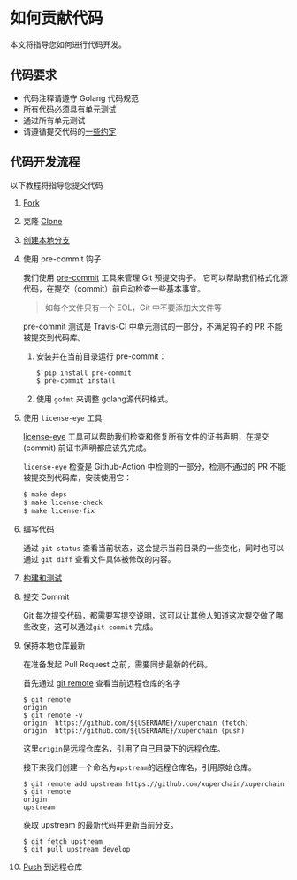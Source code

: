 # 如何贡献代码

本文将指导您如何进行代码开发。

## 代码要求

- 代码注释请遵守 Golang 代码规范
- 所有代码必须具有单元测试
- 通过所有单元测试
- 请遵循提交代码的[一些约定](pr-guideline.md)

## 代码开发流程

以下教程将指导您提交代码

1. [Fork](https://xuper.baidu.com/n/xuperdoc/contribution/pull_requests.html#fork)
2. 克隆 [Clone](https://xuper.baidu.com/n/xuperdoc/contribution/pull_requests.html#clone)
3. [创建本地分支](https://xuper.baidu.com/n/xuperdoc/contribution/pull_requests.html#id2)
4. 使用 pre-commit 钩子

    我们使用 [pre-commit][] 工具来管理 Git 预提交钩子。
    它可以帮助我们格式化源代码，在提交（commit）前自动检查一些基本事宜。
    > 如每个文件只有一个 EOL，Git 中不要添加大文件等

    pre-commit 测试是 Travis-CI 中单元测试的一部分，不满足钩子的 PR 不能被提交到代码库。

    1. 安装并在当前目录运行 pre-commit：
        ```bash
        $ pip install pre-commit
        $ pre-commit install
        ```
    2. 使用 `gofmt` 来调整 golang源代码格式。

5. 使用 `license-eye` 工具

    [license-eye](http://github.com/apache/skywalking-eyes) 工具可以帮助我们检查和修复所有文件的证书声明，在提交 (commit) 前证书声明都应该先完成。

    `license-eye` 检查是 Github-Action 中检测的一部分，检测不通过的 PR 不能被提交到代码库，安装使用它：

    ```bash
    $ make deps
    $ make license-check
    $ make license-fix
    ```

6. 编写代码

    通过 `git status` 查看当前状态，这会提示当前目录的一些变化，同时也可以通过 `git diff` 查看文件具体被修改的内容。

7. [构建和测试](../../../README-CN.md#构建)
8. 提交 Commit

    Git 每次提交代码，都需要写提交说明，这可以让其他人知道这次提交做了哪些改变，这可以通过`git commit` 完成。

9. 保持本地仓库最新

    在准备发起 Pull Request 之前，需要同步最新的代码。

    首先通过 [git remote][] 查看当前远程仓库的名字

    ``` shell
    $ git remote
    origin
    $ git remote -v
    origin	https://github.com/${USERNAME}/xuperchain (fetch)
    origin	https://github.com/${USERNAME}/xuperchain (push)
    ```

    这里`origin`是远程仓库名，引用了自己目录下的远程仓库。

    接下来我们创建一个命名为`upstream`的远程仓库名，引用原始仓库。

    ``` shell
    $ git remote add upstream https://github.com/xuperchain/xuperchain
    $ git remote
    origin
    upstream
    ```

    获取 upstream 的最新代码并更新当前分支。

    ``` shell
    $ git fetch upstream
    $ git pull upstream develop
    ```

10. [Push] 到远程仓库

[pre-commit]: http://pre-commit.com/
[git remote]: https://git-scm.com/docs/git-remote
[Push]: https://xuper.baidu.com/n/xuperdoc/contribution/pull_requests.html#id3
